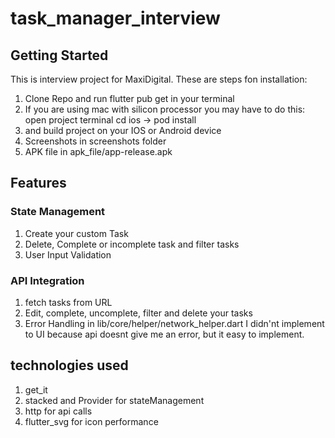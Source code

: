 # task_manager_interview


## Getting Started

This is interview project for MaxiDigital. These are steps fon installation:
1. Clone Repo and run flutter pub get in your terminal
2. If you are using mac with silicon processor you may have to do this: open project terminal cd ios -> pod install
3. and build project on your IOS or Android device 
4. Screenshots in screenshots folder
5. APK file in apk_file/app-release.apk


## Features

### State Management
1. Create your custom Task
2. Delete, Complete or incomplete task and filter tasks
3. User Input Validation 

### API Integration
1. fetch tasks from URL
2. Edit, complete, uncomplete, filter and delete your tasks
3. Error Handling in lib/core/helper/network_helper.dart I didn'nt implement to UI because api doesnt give me an error, but it easy to implement. 

## technologies used
1. get_it 
2. stacked and Provider for stateManagement
3. http for api calls
4. flutter_svg for icon performance
